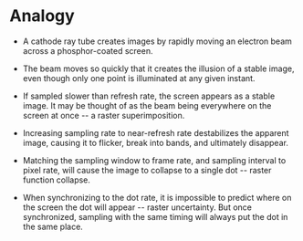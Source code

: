 # Analogy

-   A cathode ray tube creates images by rapidly moving an electron beam
    across a phosphor-coated screen.

-   The beam moves so quickly that it creates the illusion of a stable
    image, even though only one point is illuminated at any given
    instant.

-   If sampled slower than refresh rate, the screen appears as a stable
    image. It may be thought of as the beam being everywhere on the
    screen at once -- a raster superimposition.

-   Increasing sampling rate to near-refresh rate destabilizes the
    apparent image, causing it to flicker, break into bands, and
    ultimately disappear.

-   Matching the sampling window to frame rate, and sampling interval to
    pixel rate, will cause the image to collapse to a single dot --
    raster function collapse.

-   When synchronizing to the dot rate, it is impossible to predict
    where on the screen the dot will appear -- raster uncertainty. But
    once synchronized, sampling with the same timing will always put the
    dot in the same place.